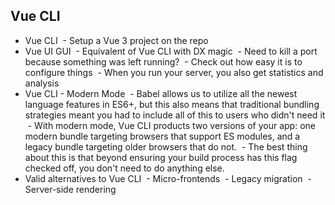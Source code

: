 ## Vue CLI

- Vue CLI
   - Setup a Vue 3 project on the repo
- Vue UI GUI
   - Equivalent of Vue CLI with DX magic
   - Need to kill a port because something was left running?
   - Check out how easy it is to configure things
   - When you run your server, you also get statistics and analysis
- Vue CLI - Modern Mode
   - Babel allows us to utilize all the newest language features in ES6+, but this also means that traditional bundling strategies meant you had to include all of this to users who didn't need it
   - With modern mode, Vue CLI products two versions of your app: one modern bundle targeting browsers that support ES modules, and a legacy bundle targeting older browsers that do not.
   - The best thing about this is that beyond ensuring your build process has this flag checked off, you don't need to do anything else.
- Valid alternatives to Vue CLI
   - Micro-frontends
   - Legacy migration
   - Server-side rendering
